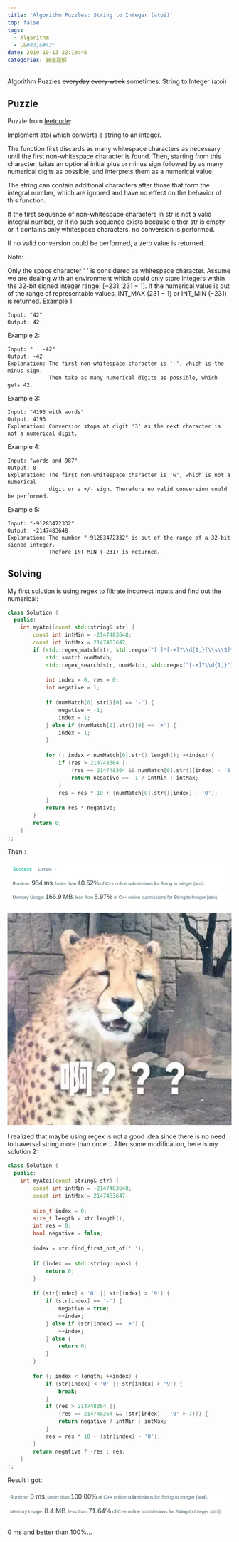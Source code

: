 ```yaml
---
title: 'Algorithm Puzzles: String to Integer (atoi)'
top: false
tags:
  - Algorithm
  - C&#43;&#43;
date: 2019-10-13 22:10:46
categories: 算法题解
---
```

Algorithm Puzzles ~~everyday~~ ~~every week~~ sometimes: String to Integer (atoi)

<!--more-->

## Puzzle

Puzzle from [leetcode](https://leetcode.com):

Implement atoi which converts a string to an integer.

The function first discards as many whitespace characters as necessary until the first non-whitespace character is found. Then, starting from this character, takes an optional initial plus or minus sign followed by as many numerical digits as possible, and interprets them as a numerical value.

The string can contain additional characters after those that form the integral number, which are ignored and have no effect on the behavior of this function.

If the first sequence of non-whitespace characters in str is not a valid integral number, or if no such sequence exists because either str is empty or it contains only whitespace characters, no conversion is performed.

If no valid conversion could be performed, a zero value is returned.

Note:

Only the space character ' ' is considered as whitespace character.
Assume we are dealing with an environment which could only store integers within the 32-bit signed integer range: [−231,  231 − 1]. If the numerical value is out of the range of representable values, INT_MAX (231 − 1) or INT_MIN (−231) is returned.
Example 1:
```
Input: "42"
Output: 42
```
Example 2:
```
Input: "   -42"
Output: -42
Explanation: The first non-whitespace character is '-', which is the minus sign.
             Then take as many numerical digits as possible, which gets 42.
```
Example 3:
```
Input: "4193 with words"
Output: 4193
Explanation: Conversion stops at digit '3' as the next character is not a numerical digit.
```
Example 4:
```
Input: "words and 987"
Output: 0
Explanation: The first non-whitespace character is 'w', which is not a numerical 
             digit or a +/- sign. Therefore no valid conversion could be performed.
```
Example 5:
```
Input: "-91283472332"
Output: -2147483648
Explanation: The number "-91283472332" is out of the range of a 32-bit signed integer.
             Thefore INT_MIN (−231) is returned.
```
## Solving

My first solution is using regex to filtrate incorrect inputs and find out the numerical:

```cpp
class Solution {
  public:
    int myAtoi(const std::string& str) {
        const int intMin = -2147483648;
        const int intMax = 2147483647;
        if (std::regex_match(str, std::regex("[ ]*[-+]?\\d{1,}[\\s\\S]*"))) {
            std::smatch numMatch;
            std::regex_search(str, numMatch, std::regex("[-+]?\\d{1,}"));

            int index = 0, res = 0;
            int negative = 1;

            if (numMatch[0].str()[0] == '-') {
                negative = -1;
                index = 1;
            } else if (numMatch[0].str()[0] == '+') {
                index = 1;
            }

            for (; index < numMatch[0].str().length(); ++index) {
                if (res > 214748364 ||
                    (res == 214748364 && numMatch[0].str()[index] - '0' > 7)) {
                    return negative == -1 ? intMin : intMax;
                }
                res = res * 10 + (numMatch[0].str()[index] - '0');
            }
            return res * negative;
        }
        return 0;
    }
};
```

Then :

![](Algorithm-Puzzles-String-to-Integer-atoi/s1.png)

![](Algorithm-Puzzles-String-to-Integer-atoi/p1.jpeg)

I realized that maybe using regex is not a good idea since there is no need to traversal string more than once... After some modification, here is my solution 2:

```cpp
class Solution {
  public:
    int myAtoi(const string& str) {
        const int intMin = -2147483648;
        const int intMax = 2147483647;

        size_t index = 0;
        size_t length = str.length();
        int res = 0;
        bool negative = false;

        index = str.find_first_not_of(' ');

        if (index == std::string::npos) {
            return 0;
        }

        if (str[index] < '0' || str[index] > '9') {
            if (str[index] == '-') {
                negative = true;
                ++index;
            } else if (str[index] == '+') {
                ++index;
            } else {
                return 0;
            }
        }

        for (; index < length; ++index) {
            if (str[index] < '0' || str[index] > '9') {
                break;
            }
            if (res > 214748364 ||
                (res == 214748364 && (str[index] - '0' > 7))) {
                return negative ? intMin : intMax;
            }
            res = res * 10 + (str[index] - '0');
        }
        return negative ? -res : res;
    }
};
```

Result I got:

![](Algorithm-Puzzles-String-to-Integer-atoi/s2.png)

0 ms and better than 100%...
